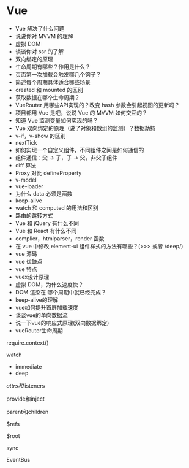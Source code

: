 # Vue

- Vue 解决了什么问题
- 说说你对 MVVM 的理解
- 虚拟 DOM
- 谈谈你对 ssr 的了解
- 双向绑定的原理
- 生命周期有哪些？作用是什么？
- 页面第一次加载会触发哪几个钩子？
- 简述每个周期具体适合哪些场景
- created 和 mounted 的区别
- 获取数据在哪个生命周期？
- VueRouter 用哪些API实现的？改变 hash 参数会引起视图的更新吗？
- 项目都用 Vue 是吧，说说 Vue 的 MVVM 如何交互的？
- 知道 Vue 监测变量如何实现的吗？
- Vue 双向绑定的原理（说了对象和数组的监测）？数据劫持
- v-if，v-show 的区别
- nextTick
- 如何实现一个自定义组件，不同组件之间是如何通信的
- 组件通信：父 -> 子，子 -> 父，非父子组件
- diff 算法
- Proxy 对比 defineProperty
- v-model
- vue-loader
- 为什么 data 必须是函数
- keep-alive
- watch 和 computed 的用法和区别
- 路由的跳转方式
- Vue 和 jQuery 有什么不同
- Vue 和 React 有什么不同
- complier，htmlparser，render 函数
- 在 vue 中修改 element-ui 组件样式的方法有哪些？(>>> 或者 /deep/)
- vue 源码
- vue 优缺点
- vue 特点
- vuex设计原理
- 虚拟 DOM，为什么速度快？
- DOM 渲染在 哪个周期中就已经完成？
- keep-alive的理解
- vue如何提升首屏加载速度
- 谈谈vue的单向数据流
- 说一下vue的响应式原理(双向数据绑定)
- vueRouter生命周期

require.context()

watch

- immediate
- deep

$attrs和$listeners

provide和inject

parent和children

$refs

$root

sync

EventBus